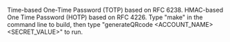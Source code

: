 Time-based One-Time Password (TOTP) based on RFC 6238. HMAC-based One Time Password (HOTP) based on RFC 4226.
Type "make" in the command line to build, then type "generateQRcode <ISSUER> <ACCOUNT_NAME> <SECRET_VALUE>" to run.
